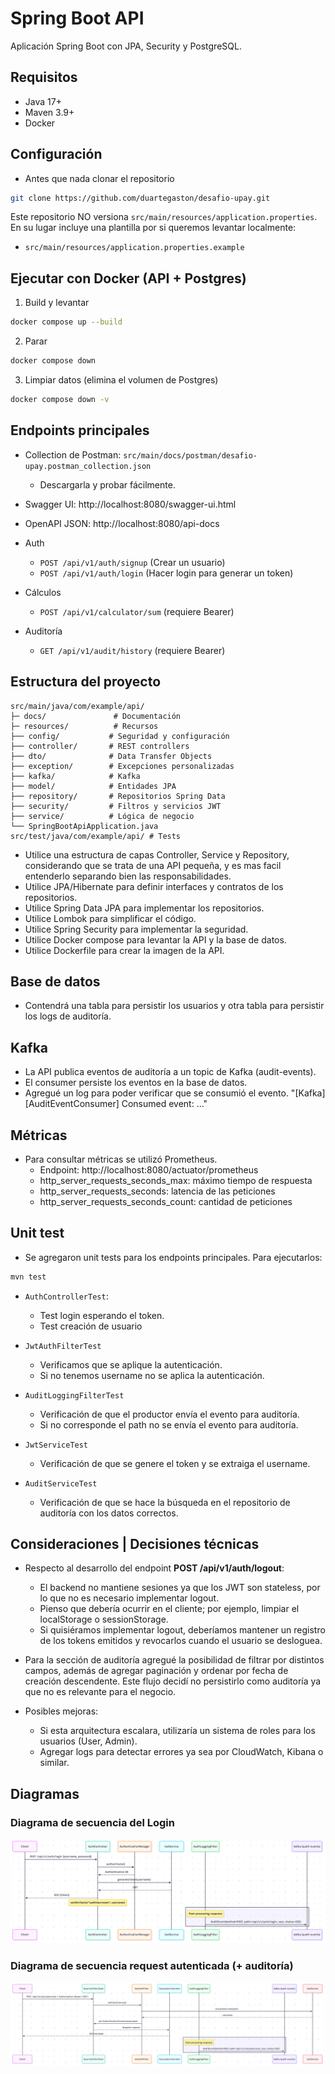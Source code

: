 # Spring Boot API

Aplicación Spring Boot con JPA, Security y PostgreSQL.

## Requisitos

- Java 17+
- Maven 3.9+
- Docker

## Configuración

- Antes que nada clonar el repositorio

```bash
git clone https://github.com/duartegaston/desafio-upay.git
```

Este repositorio NO versiona `src/main/resources/application.properties`. En su lugar incluye una plantilla por si queremos levantar localmente:

- `src/main/resources/application.properties.example`

## Ejecutar con Docker (API + Postgres)

1) Build y levantar
```bash
docker compose up --build
```

2) Parar
```bash
docker compose down
```

3) Limpiar datos (elimina el volumen de Postgres)
```bash
docker compose down -v
```

## Endpoints principales

- Collection de Postman: `src/main/docs/postman/desafio-upay.postman_collection.json`
  - Descargarla y probar fácilmente.

- Swagger UI: http://localhost:8080/swagger-ui.html
- OpenAPI JSON: http://localhost:8080/api-docs

- Auth
  - `POST /api/v1/auth/signup` (Crear un usuario)
  - `POST /api/v1/auth/login` (Hacer login para generar un token)

- Cálculos
  - `POST /api/v1/calculator/sum` (requiere Bearer)

- Auditoría
  - `GET /api/v1/audit/history` (requiere Bearer)

## Estructura del proyecto

```
src/main/java/com/example/api/
├─ docs/               # Documentación
├─ resources/          # Recursos
├── config/           # Seguridad y configuración
├── controller/       # REST controllers
├── dto/              # Data Transfer Objects
├── exception/        # Excepciones personalizadas
├── kafka/            # Kafka
├── model/            # Entidades JPA
├── repository/       # Repositorios Spring Data
├── security/         # Filtros y servicios JWT
├── service/          # Lógica de negocio
└── SpringBootApiApplication.java
src/test/java/com/example/api/ # Tests
```

- Utilice una estructura de capas Controller, Service y Repository, considerando que se trata de una API pequeña, y es mas facil entenderlo separando bien las responsabilidades.
- Utilice JPA/Hibernate para definir interfaces y contratos de los repositorios.
- Utilice Spring Data JPA para implementar los repositorios.
- Utilice Lombok para simplificar el código.
- Utilice Spring Security para implementar la seguridad.
- Utilice Docker compose para levantar la API y la base de datos.
- Utilice Dockerfile para crear la imagen de la API.

## Base de datos

- Contendrá una tabla para persistir los usuarios y otra tabla para persistir los logs de auditoría.

## Kafka

- La API publica eventos de auditoría a un topic de Kafka (audit-events).
- El consumer persiste los eventos en la base de datos.
- Agregué un log para poder verificar que se consumió el evento. "[Kafka][AuditEventConsumer] Consumed event: ..."

## Métricas

- Para consultar métricas se utilizó Prometheus.
  - Endpoint: http://localhost:8080/actuator/prometheus
  - http_server_requests_seconds_max: máximo tiempo de respuesta
  - http_server_requests_seconds: latencia de las peticiones
  - http_server_requests_seconds_count: cantidad de peticiones

## Unit test

- Se agregaron unit tests para los endpoints principales. Para ejecutarlos: 
```bash
mvn test
```
- `AuthControllerTest`: 
  - Test login esperando el token.
  - Test creación de usuario

- `JwtAuthFilterTest`
  - Verificamos que se aplique la autenticación.
  - Si no tenemos username no se aplica la autenticación.

- `AuditLoggingFilterTest`
  - Verificación de que el productor envía el evento para auditoría.
  - Si no corresponde el path no se envía el evento para auditoría.

- `JwtServiceTest`
  - Verificación de que se genere el token y se extraiga el username.

- `AuditServiceTest`
  - Verificación de que se hace la búsqueda en el repositorio de auditoría con los datos correctos.

## Consideraciones | Decisiones técnicas

- Respecto al desarrollo del endpoint **POST /api/v1/auth/logout**:
  - El backend no mantiene sesiones ya que los JWT son stateless, por lo que no es necesario implementar logout.
  - Pienso que debería ocurrir en el cliente; por ejemplo, limpiar el localStorage o sessionStorage.
  - Si quisiéramos implementar logout, deberíamos mantener un registro de los tokens emitidos y revocarlos cuando el usuario se desloguea.

- Para la sección de auditoría agregué la posibilidad de filtrar por distintos campos, además de agregar paginación y ordenar por fecha de creación descendente. Este flujo decidí no persistirlo como auditoría ya que no es relevante para el negocio.

- Posibles mejoras:
   - Si esta arquitectura escalara, utilizaría un sistema de roles para los usuarios (User, Admin).
   - Agregar logs para detectar errores ya sea por CloudWatch, Kibana o similar.


## Diagramas

### Diagrama de secuencia del Login

![Login](src/main/docs/images/diagrama-secuencia-login.png)

### Diagrama de secuencia request autenticada (+ auditoría)

![Request autenticada](src/main/docs/images/diagrama-secuencia-request-autenticada.png)
